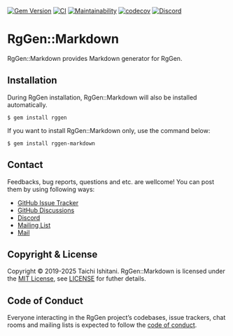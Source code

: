 [![Gem Version](https://badge.fury.io/rb/rggen-markdown.svg)](https://badge.fury.io/rb/rggen-markdown)
[![CI](https://github.com/rggen/rggen-markdown/workflows/CI/badge.svg)](https://github.com/rggen/rggen-markdown/actions?query=workflow%3ACI)
[![Maintainability](https://qlty.sh/badges/c7a4da9b-9276-459d-adc0-89582cb7d4cf/maintainability.svg)](https://qlty.sh/gh/rggen/projects/rggen-markdown)
[![codecov](https://codecov.io/gh/rggen/rggen-markdown/branch/master/graph/badge.svg)](https://codecov.io/gh/rggen/rggen-markdown)
[![Discord](https://img.shields.io/discord/1406572699467124806?style=flat&logo=discord)](https://discord.com/invite/KWya83ZZxr)

# RgGen::Markdown

RgGen::Markdown provides Markdown generator for RgGen.

## Installation

During RgGen installation, RgGen::Markdown will also be installed automatically.

```
$ gem install rggen
```

If you want to install RgGen::Markdown only, use the command below:

```
$ gem install rggen-markdown
```

## Contact

Feedbacks, bug reports, questions and etc. are wellcome! You can post them by using following ways:

* [GitHub Issue Tracker](https://github.com/rggen/rggen/issues)
* [GitHub Discussions](https://github.com/rggen/rggen/discussions)
* [Discord](https://discord.com/invite/KWya83ZZxr)
* [Mailing List](https://groups.google.com/d/forum/rggen)
* [Mail](mailto:rggen@googlegroups.com)

## Copyright & License

Copyright &copy; 2019-2025 Taichi Ishitani. RgGen::Markdown is licensed under the [MIT License](https://opensource.org/licenses/MIT), see [LICENSE](LICENSE) for futher details.

## Code of Conduct

Everyone interacting in the RgGen project’s codebases, issue trackers, chat rooms and mailing lists is expected to follow the [code of conduct](https://github.com/rggen/rggen-markdown/blob/master/CODE_OF_CONDUCT.md).
